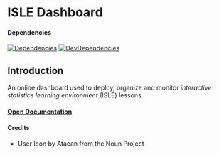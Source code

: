 # ISLE Dashboard

#### Dependencies

[![Dependencies][dependencies-image]][dependencies-url] [![DevDependencies][dev-dependencies-image]][dev-dependencies-url]

## Introduction

An online dashboard used to deploy, organize and monitor *interactive statistics learning environment* (ISLE) lessons.

#### [Open Documentation][docs]


[dependencies-image]: https://img.shields.io/david/planeshifter/isle-dashboard/master.svg
[dependencies-url]: https://david-dm.org/planeshifter/isle-dashboard/master

[dev-dependencies-image]: https://img.shields.io/david/dev/planeshifter/isle-dashboard/master.svg
[dev-dependencies-url]: https://david-dm.org/planeshifter/isle-dashboard/master#info=devDependencies

[docs]: http://isledocs.philipp-burckhardt.com/

#### Credits

- User Icon by Atacan from the Noun Project